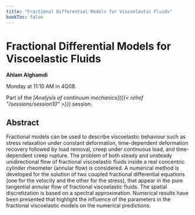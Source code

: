 ```yaml
---
title: "Fractional Differential Models for Viscoelastic Fluids"
bookToc: false
---
```


# Fractional Differential Models for Viscoelastic Fluids

**Ahlam Alghamdi**

Monday at 11:10 AM in 4Q08.

Part of the *[Analysis of continuum mechanics]({{< relref "/sessions/session10" >}})* session.

## Abstract

Fractional models can be used to describe viscoelastic behaviour such as stress relaxation under constant deformation, time-dependent deformation recovery followed by load removal, creep under continuous load, and time-dependent creep rupture. The problem of both steady and unsteady unidirectional flow of fractional viscoelastic fluids inside a real concentric cylinder rheometer (annular flow) is considered. A numerical method is developed for the solution of two coupled fractional differential equations (one for the velocity and the other for the stress), that appear in the pure tangential annular flow of fractional viscoelastic fluids. The spatial discretization is based on a spectral approximation.  Numerical results have been presented that highlight the influence of the parameters in the fractional viscoelastic models on the numerical predictions.


